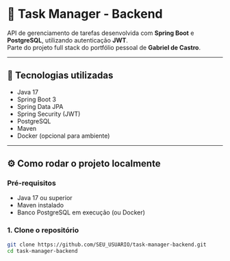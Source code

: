 # 🧩 Task Manager - Backend

API de gerenciamento de tarefas desenvolvida com **Spring Boot** e **PostgreSQL**, utilizando autenticação **JWT**.  
Parte do projeto full stack do portfólio pessoal de **Gabriel de Castro**.

---

## 🚀 Tecnologias utilizadas
- Java 17
- Spring Boot 3
- Spring Data JPA
- Spring Security (JWT)
- PostgreSQL
- Maven
- Docker (opcional para ambiente)

---

## ⚙️ Como rodar o projeto localmente

### Pré-requisitos
- Java 17 ou superior  
- Maven instalado  
- Banco PostgreSQL em execução (ou Docker)

### 1. Clone o repositório
```bash
git clone https://github.com/SEU_USUARIO/task-manager-backend.git
cd task-manager-backend

